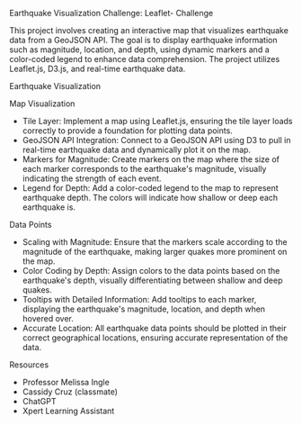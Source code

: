 Earthquake Visualization Challenge: Leaflet- Challenge

This project involves creating an interactive map that visualizes earthquake data from a GeoJSON API. The goal is to display earthquake information such as magnitude, location, and depth, using dynamic markers and a color-coded legend to enhance data comprehension. The project utilizes Leaflet.js, D3.js, and real-time earthquake data.

Earthquake Visualization

Map Visualization
* Tile Layer: Implement a map using Leaflet.js, ensuring the tile layer loads correctly to provide a foundation for plotting data points.
* GeoJSON API Integration: Connect to a GeoJSON API using D3 to pull in real-time earthquake data and dynamically plot it on the map.
* Markers for Magnitude: Create markers on the map where the size of each marker corresponds to the earthquake's magnitude, visually indicating the strength of each event.
* Legend for Depth: Add a color-coded legend to the map to represent earthquake depth. The colors will indicate how shallow or deep each earthquake is.

Data Points
* Scaling with Magnitude: Ensure that the markers scale according to the magnitude of the earthquake, making larger quakes more prominent on the map.
* Color Coding by Depth: Assign colors to the data points based on the earthquake's depth, visually differentiating between shallow and deep quakes.
* Tooltips with Detailed Information: Add tooltips to each marker, displaying the earthquake's magnitude, location, and depth when hovered over.
* Accurate Location: All earthquake data points should be plotted in their correct geographical locations, ensuring accurate representation of the data.

Resources
* Professor Melissa Ingle 
* Cassidy Cruz (classmate)
* ChatGPT 
* Xpert Learning Assistant







